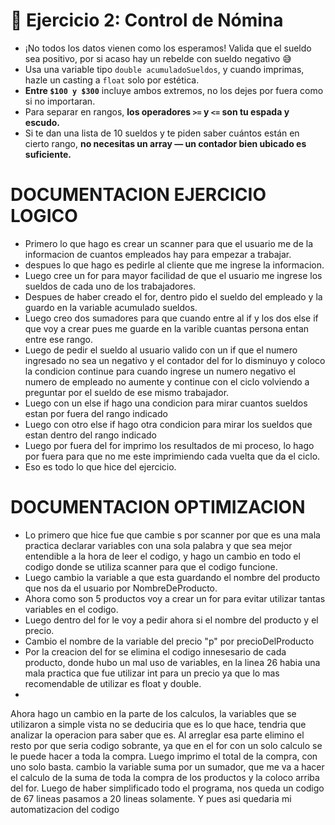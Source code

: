 
# 🧠 **Ejercicio 2: Control de Nómina**

- ¡No todos los datos vienen como los esperamos! Valida que el sueldo sea positivo, por si acaso hay un rebelde con sueldo negativo 😅
- Usa una variable tipo `double acumuladoSueldos`, y cuando imprimas, hazle un casting a `float` solo por estética.
- **Entre `$100 y $300`** incluye ambos extremos, no los dejes por fuera como si no importaran.
- Para separar en rangos, **los operadores `>=` y `<=` son tu espada y escudo.**
- Si te dan una lista de 10 sueldos y te piden saber cuántos están en cierto rango, **no necesitas un array — un contador bien ubicado es suficiente.**

# **DOCUMENTACION EJERCICIO LOGICO**
- Primero lo que hago es crear un scanner para que el usuario me de la informacion de cuantos empleados hay para empezar a trabajar.
- despues lo que hago es pedirle al cliente que me ingrese la informacion.
- Luego cree un for para mayor facilidad de que el usuario me ingrese los sueldos de cada uno de los trabajadores.
- Despues de haber creado el for, dentro pido el sueldo del empleado y la guardo en la variable acumulado sueldos.
- Luego creo dos sumadores para que cuando entre al if y los dos else if que voy a crear pues me guarde en la varible cuantas persona entan entre ese rango.
- Luego de pedir el sueldo al usuario valido con un if que el numero ingresado no sea un negativo y el contador del for lo disminuyo y coloco la condicion continue para cuando ingrese un numero negativo el numero de empleado no aumente y continue con el ciclo volviendo a preguntar por el sueldo de ese mismo trabajador.
- Luego con un else if hago una condicion para mirar cuantos sueldos estan por fuera del rango indicado
- Luego con otro else if hago otra condicion para mirar los sueldos que estan dentro del rango indicado
- Luego por fuera del for imprimo los resultados de mi proceso, lo hago por fuera para que no me este imprimiendo cada vuelta que da el ciclo.
- Eso es todo lo que hice del ejercicio.

# **DOCUMENTACION OPTIMIZACION**
- Lo primero que hice fue que cambie s por scanner por que es una mala practica declarar variables con una sola palabra y que sea mejor entendible a la hora de leer el codigo, y hago un cambio en todo el codigo donde se utiliza scanner para que el codigo funcione.
- Luego cambio la variable a que esta guardando el nombre del producto que nos da el usuario por NombreDeProducto.
- Ahora como son 5 productos voy a crear un for para evitar utilizar tantas variables en el codigo.
- Luego dentro del for le voy a pedir ahora si el nombre del producto y el precio.
- Cambio el nombre de la variable del precio "p" por precioDelProducto
- Por la creacion del for se elimina el codigo innesesario de cada producto, donde hubo un mal uso de variables, en la linea 26 habia una mala practica que fue utilizar int para un precio ya que lo mas recomendable de utilizar es float y double.
- 
Ahora hago un cambio en la parte de los calculos, la variables que se utilizaron a simple vista no se deduciria que es lo que hace, tendria que analizar la operacion para saber que es.
Al arreglar esa parte elimino el resto por que seria codigo sobrante, ya que en el for con un solo calculo se le puede hacer a toda la compra.
Luego imprimo el total de la compra, con uno solo basta.
cambio la variable suma por un sumador, que me va a hacer el calculo de la suma de toda la compra de los productos y la coloco arriba del for.
Luego de haber simplificado todo el programa, nos queda un codigo de 67 lineas pasamos a 20 lineas solamente.
Y pues asi quedaria mi automatizacion del codigo